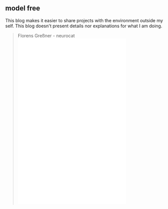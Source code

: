 ## model free

This blog makes it easier to share projects with the environment outside my self. This blog doesn't present details nor explanations for what I am doing. 
 

> Florens Greßner - neurocat
![neurocat](./media/ncw.png)

